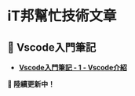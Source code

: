 # iT邦幫忙技術文章
## 🔹 Vscode入門筆記
- **[Vscode入門筆記 - 1 - Vscode介紹](https://ithelp.ithome.com.tw/articles/10369806)**

**🚀 陸續更新中！** 

